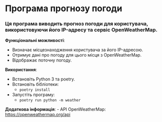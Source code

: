 # Програма прогнозу погоди

### Ця програма виводить прогноз погоди для користувача, використовуючи його IP-адресу та сервіс OpenWeatherMap.


**Функціональні можливості**:
- Визначає місцезнаходження користувача за його IP-адресою.
- Отримує дані про погоду для цього місця з OpenWeatherMap.
- Відображає поточну погоду.

**Використання**:
- Встановіть Python 3 та poetry.
- Встановіть бібліотеки:
  - `poetry install`
- Запустіть програму:
  - `poetry run python -m weather`

**Додаткова інформація**:
    - API OpenWeatherMap: https://openweathermap.org/api
